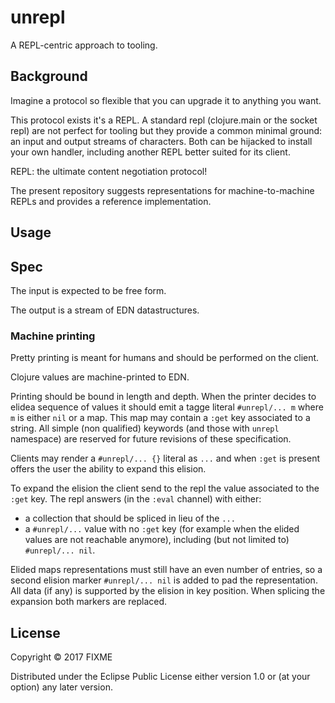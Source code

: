 # unrepl

A REPL-centric approach to tooling.

## Background

Imagine a protocol so flexible that you can upgrade it to anything you want.

This protocol exists it's a REPL. A standard repl (clojure.main or the socket repl) are not perfect for tooling but they provide a common minimal ground: an input and output streams of characters. Both can be hijacked to install your own handler, including another REPL better suited for its client.

REPL: the ultimate content negotiation protocol!

The present repository suggests representations for machine-to-machine REPLs and provides a reference implementation.

## Usage

## Spec

The input is expected to be free form.

The output is a stream of EDN datastructures.

### Machine printing
Pretty printing is meant for humans and should be performed on the client.

Clojure values are machine-printed to EDN.

Printing should be bound in length and depth. When the printer decides to elidea sequence of values it should emit a tagge literal `#unrepl/... m` where `m` is either `nil` or a map. This map may contain a `:get` key associated to a string. All simple (non qualified) keywords (and those with `unrepl` namespace) are reserved for future revisions of these specification.

Clients may render a `#unrepl/... {}` literal as `...` and when `:get` is present offers the user the ability to expand this elision.

To expand the elision the client send to the repl the value associated to the `:get` key. The repl answers (in the `:eval` channel)  with either:

 * a collection that should be spliced in lieu of the `...`
 * a `#unrepl/...` value with no `:get` key (for example when the elided values are not reachable anymore), including (but not limited to) `#unrepl/... nil`.

Elided maps representations must still have an even number of entries, so a second elision marker `#unrepl/... nil` is added to pad the representation. All data (if any) is supported by the elision in key position. When splicing the expansion both markers are replaced.

## License

Copyright © 2017 FIXME

Distributed under the Eclipse Public License either version 1.0 or (at
your option) any later version.
